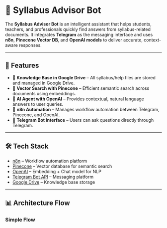 # 📘 Syllabus Advisor Bot

The **Syllabus Advisor Bot** is an intelligent assistant that helps students, teachers, and professionals quickly find answers from syllabus-related documents. It integrates **Telegram** as the messaging interface and uses **n8n**, **Pinecone Vector DB**, and **OpenAI models** to deliver accurate, context-aware responses.

---

## 🚀 Features
- 📂 **Knowledge Base in Google Drive** – All syllabus/help files are stored and managed in Google Drive.  
- 🔎 **Vector Search with Pinecone** – Efficient semantic search across documents using embeddings.  
- 🤖 **AI Agent with OpenAI** – Provides contextual, natural language answers to user queries.  
- 🔗 **n8n Automation** – Manages workflow automation between Telegram, Pinecone, and OpenAI.  
- 💬 **Telegram Bot Interface** – Users can ask questions directly through Telegram.  

---

## 🛠️ Tech Stack
- [n8n](https://n8n.io/) – Workflow automation platform  
- [Pinecone](https://www.pinecone.io/) – Vector database for semantic search  
- [OpenAI](https://platform.openai.com/) – Embedding + Chat model for NLP  
- [Telegram Bot API](https://core.telegram.org/bots/api) – Messaging platform  
- [Google Drive](https://www.google.com/drive/) – Knowledge base storage  

---

## 📊 Architecture Flow

### Simple Flow
